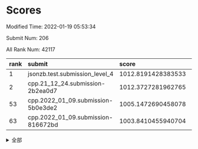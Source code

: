 # Scores

Modified Time: 2022-01-19 05:53:34

Submit Num: 206

All Rank Num: 42117

| rank |               submit               |       score        |       sigma        | pk_num |
| :--- | :--------------------------------- | :----------------- | :----------------- | :----- |
| 1    | jsonzb.test.submission_level_4     | 1012.8191428383533 | 0.7900317294693673 | 764    |
| 2    | cpp.21_12_24.submission-2b2ea0d7   | 1012.3727281962765 | 0.7919713254849126 | 821    |
| 53   | cpp.2022_01_09.submission-5b0e3de2 | 1005.1472690458078 | 0.7426530056001551 | 820    |
| 63   | cpp.2022_01_09.submission-816672bd | 1003.8410455940704 | 0.7262918019748325 | 820    |


<details>
<summary>全部</summary>

| rank |                 submit                 |       score        |       sigma        | pk_num |
| :--- | :------------------------------------- | :----------------- | :----------------- | :----- |
| 1    | jsonzb.test.submission_level_4         | 1012.8191428383533 | 0.7900317294693673 | 764    |
| 2    | cpp.21_12_24.submission-2b2ea0d7       | 1012.3727281962765 | 0.7919713254849126 | 821    |
| 3    | gobigger.level_3.submission_level_3_34 | 1011.7713363505737 | 0.7710909184851531 | 820    |
| 4    | gobigger.level_3.submission_level_3_49 | 1011.3173688649412 | 0.7609591652346178 | 815    |
| 5    | gobigger.level_3.submission_level_3_3  | 1011.2988293684793 | 0.764688458454588  | 821    |
| 6    | gobigger.level_3.submission_level_3_41 | 1011.1012898545938 | 0.7760521718786884 | 817    |
| 7    | gobigger.level_3.submission_level_3_16 | 1011.098559941546  | 0.7894388943233913 | 815    |
| 8    | gobigger.level_3.submission_level_3_31 | 1011.0290277107763 | 0.760249427332384  | 816    |
| 9    | gobigger.level_3.submission_level_3_13 | 1010.9354267526677 | 0.7614400073491489 | 821    |
| 10   | gobigger.level_3.submission_level_3_17 | 1010.9278343587772 | 0.7573345346977438 | 819    |
| 11   | gobigger.level_3.submission_level_3_1  | 1010.8899217520726 | 0.7625069132595628 | 818    |
| 12   | gobigger.level_3.submission_level_3_36 | 1010.803563649175  | 0.7755336397753962 | 817    |
| 13   | gobigger.level_3.submission_level_3_2  | 1010.6223346017879 | 0.7401215032678945 | 819    |
| 14   | gobigger.level_3.submission_level_3_12 | 1010.6085121066285 | 0.7754573290363965 | 815    |
| 15   | gobigger.level_3.submission_level_3_7  | 1010.5025813018551 | 0.7571733218659267 | 819    |
| 16   | gobigger.level_3.submission_level_3_45 | 1010.4234151300639 | 0.7483220064032168 | 816    |
| 17   | gobigger.level_3.submission_level_3_26 | 1010.3740002807926 | 0.7503483945843801 | 812    |
| 18   | gobigger.level_3.submission_level_3_0  | 1010.2287037889905 | 0.7762895246537587 | 822    |
| 19   | gobigger.level_3.submission_level_3_48 | 1010.1907708293925 | 0.7508069502755298 | 820    |
| 20   | gobigger.level_3.submission_level_3_43 | 1010.1688845551205 | 0.777556469137837  | 818    |
| 21   | gobigger.level_3.submission_level_3_32 | 1010.1129228781268 | 0.7583995334515549 | 823    |
| 22   | gobigger.level_3.submission_level_3_37 | 1010.0523339832308 | 0.7378886456181115 | 818    |
| 23   | gobigger.level_3.submission_level_3_33 | 1009.9273052106055 | 0.7615131705492303 | 818    |
| 24   | gobigger.level_3.submission_level_3_42 | 1009.8847355428178 | 0.7308597857210125 | 819    |
| 25   | gobigger.level_3.submission_level_3_11 | 1009.8436281897971 | 0.7555618904948663 | 812    |
| 26   | gobigger.level_3.submission_level_3_29 | 1009.7987224061081 | 0.7468217932091941 | 816    |
| 27   | gobigger.level_3.submission_level_3_40 | 1009.769396915089  | 0.7371823627680735 | 819    |
| 28   | gobigger.level_3.submission_level_3_8  | 1009.7644350742969 | 0.7368687758551398 | 819    |
| 29   | gobigger.level_3.submission_level_3_46 | 1009.7450194762393 | 0.742107589160285  | 818    |
| 30   | gobigger.level_3.submission_level_3_21 | 1009.7448550426176 | 0.7786663739548455 | 816    |
| 31   | gobigger.level_3.submission_level_3_19 | 1009.6978280052159 | 0.7361476811349184 | 814    |
| 32   | gobigger.level_3.submission_level_3_6  | 1009.6591066906005 | 0.7522778387045868 | 819    |
| 33   | gobigger.level_3.submission_level_3_27 | 1009.6515452439614 | 0.7764262807592076 | 817    |
| 34   | gobigger.level_3.submission_level_3_28 | 1009.6383646397803 | 0.7458926546712918 | 817    |
| 35   | gobigger.level_3.submission_level_3_25 | 1009.6378141648814 | 0.7707240045524756 | 817    |
| 36   | gobigger.level_3.submission_level_3_47 | 1009.5538368773233 | 0.7360790628348374 | 819    |
| 37   | gobigger.level_3.submission_level_3_38 | 1009.5347329940994 | 0.7471778939531515 | 818    |
| 38   | gobigger.level_3.submission_level_3_5  | 1009.4506549467088 | 0.751707874205858  | 816    |
| 39   | gobigger.level_3.submission_level_3_15 | 1009.3439831361381 | 0.7288091513545324 | 818    |
| 40   | gobigger.level_3.submission_level_3_18 | 1009.292923079903  | 0.7638120508701653 | 818    |
| 41   | gobigger.level_3.submission_level_3_35 | 1009.0051686746503 | 0.7385400948519573 | 816    |
| 42   | gobigger.level_3.submission_level_3_22 | 1008.911568940781  | 0.7506479305306268 | 818    |
| 43   | gobigger.level_3.submission_level_3_30 | 1008.9007749977541 | 0.7338269753004023 | 815    |
| 44   | gobigger.level_3.submission_level_3_4  | 1008.876287238603  | 0.7360427523201928 | 814    |
| 45   | gobigger.level_3.submission_level_3_20 | 1008.6948716086819 | 0.7437112247165011 | 817    |
| 46   | gobigger.level_3.submission_level_3_10 | 1008.555080692151  | 0.7448530104412763 | 819    |
| 47   | gobigger.level_3.submission_level_3_24 | 1008.48022510947   | 0.7483185253140132 | 814    |
| 48   | gobigger.level_3.submission_level_3_23 | 1008.411225756148  | 0.7521318142128431 | 817    |
| 49   | gobigger.level_3.submission_level_3_44 | 1008.0264994606277 | 0.7287942769508481 | 818    |
| 50   | gobigger.level_3.submission_level_3_39 | 1007.9885225933847 | 0.7415877223597214 | 821    |
| 51   | gobigger.level_3.submission_level_3_14 | 1007.8780478638788 | 0.7292354304226997 | 818    |
| 52   | gobigger.level_3.submission_level_3_9  | 1007.7386784013903 | 0.7456958449777111 | 818    |
| 53   | cpp.2022_01_09.submission-5b0e3de2     | 1005.1472690458078 | 0.7426530056001551 | 820    |
| 54   | gobigger.level_1.submission_level_1_10 | 1005.0748242096597 | 0.7278067745699593 | 821    |
| 55   | gobigger.level_1.submission_level_1_4  | 1004.61422668817   | 0.730364924582334  | 817    |
| 56   | gobigger.level_1.submission_level_1_2  | 1004.5503074329392 | 0.7166928740538369 | 816    |
| 57   | gobigger.level_1.submission_level_1_43 | 1004.4129092522048 | 0.7225557386572274 | 820    |
| 58   | gobigger.level_1.submission_level_1_15 | 1004.4123110991106 | 0.7170397538715594 | 825    |
| 59   | gobigger.level_1.submission_level_1_21 | 1004.2574536093304 | 0.7121919632548791 | 814    |
| 60   | gobigger.level_1.submission_level_1_28 | 1004.0271112738961 | 0.7174964678407301 | 820    |
| 61   | gobigger.level_1.submission_level_1_22 | 1003.9176340509503 | 0.7161301199057503 | 816    |
| 62   | gobigger.level_1.submission_level_1_19 | 1003.8691176192264 | 0.7199593649569674 | 815    |
| 63   | cpp.2022_01_09.submission-816672bd     | 1003.8410455940704 | 0.7262918019748325 | 820    |
| 64   | gobigger.level_1.submission_level_1_45 | 1003.7367571362688 | 0.7160905013311426 | 815    |
| 65   | gobigger.level_1.submission_level_1_49 | 1003.7172947398399 | 0.7071147268744064 | 819    |
| 66   | gobigger.level_1.submission_level_1_44 | 1003.7026822944558 | 0.738905049239016  | 823    |
| 67   | gobigger.level_1.submission_level_1_0  | 1003.6910083404251 | 0.7024624766606213 | 822    |
| 68   | gobigger.level_1.submission_level_1_27 | 1003.6158205800441 | 0.7242582760118961 | 817    |
| 69   | gobigger.level_1.submission_level_1_17 | 1003.6121251468657 | 0.7222714899686228 | 816    |
| 70   | gobigger.level_1.submission_level_1_34 | 1003.5291850661163 | 0.7208934292542023 | 816    |
| 71   | gobigger.level_1.submission_level_1_32 | 1003.5058291363035 | 0.7087763167642781 | 817    |
| 72   | gobigger.level_1.submission_level_1_7  | 1003.4884418259652 | 0.7138855514194417 | 818    |
| 73   | gobigger.level_1.submission_level_1_5  | 1003.487983675295  | 0.715205103576991  | 814    |
| 74   | gobigger.level_1.submission_level_1_41 | 1003.3459347744714 | 0.7181598662031533 | 816    |
| 75   | gobigger.level_1.submission_level_1_36 | 1003.3309992697656 | 0.717215092797844  | 821    |
| 76   | gobigger.level_1.submission_level_1_46 | 1003.2355788949545 | 0.7130153745791344 | 813    |
| 77   | gobigger.level_1.submission_level_1_24 | 1003.2133154507126 | 0.7284436044659772 | 817    |
| 78   | gobigger.level_1.submission_level_1_18 | 1003.2109613745391 | 0.7225429425653638 | 817    |
| 79   | gobigger.level_1.submission_level_1_16 | 1003.0370867224317 | 0.7272969031542347 | 821    |
| 80   | gobigger.level_1.submission_level_1_3  | 1003.0219359441522 | 0.7095616947247001 | 817    |
| 81   | gobigger.level_1.submission_level_1_48 | 1002.9774946483393 | 0.715664955244497  | 818    |
| 82   | gobigger.level_1.submission_level_1_9  | 1002.9673637403585 | 0.7226176870674876 | 818    |
| 83   | gobigger.level_1.submission_level_1_11 | 1002.9600200939601 | 0.7217610703635242 | 815    |
| 84   | gobigger.level_1.submission_level_1_6  | 1002.9164754010776 | 0.7163318890120636 | 821    |
| 85   | gobigger.level_1.submission_level_1_1  | 1002.8114638994301 | 0.7050988326378191 | 816    |
| 86   | gobigger.level_1.submission_level_1_35 | 1002.7393169212675 | 0.7137518819601377 | 819    |
| 87   | gobigger.level_1.submission_level_1_38 | 1002.7340957133223 | 0.698278332946567  | 819    |
| 88   | gobigger.level_1.submission_level_1_13 | 1002.6859004481345 | 0.7074004658824345 | 822    |
| 89   | gobigger.level_1.submission_level_1_29 | 1002.6814674564298 | 0.7170841360603333 | 817    |
| 90   | gobigger.level_1.submission_level_1_26 | 1002.554444830379  | 0.708073030121665  | 817    |
| 91   | gobigger.level_1.submission_level_1_12 | 1002.5165262340445 | 0.7066889845967281 | 823    |
| 92   | gobigger.level_1.submission_level_1_42 | 1002.4834088199086 | 0.7096746979602351 | 816    |
| 93   | gobigger.level_1.submission_level_1_40 | 1002.4313347531385 | 0.7159995974883495 | 823    |
| 94   | gobigger.level_1.submission_level_1_37 | 1002.4028653490852 | 0.7122847777324434 | 820    |
| 95   | gobigger.level_1.submission_level_1_30 | 1002.4016697715342 | 0.7266677783729915 | 823    |
| 96   | gobigger.level_1.submission_level_1_8  | 1002.28003077488   | 0.7275384366040036 | 816    |
| 97   | gobigger.level_1.submission_level_1_23 | 1002.2672554818871 | 0.7105408957230209 | 821    |
| 98   | gobigger.level_1.submission_level_1_20 | 1002.1951290127857 | 0.7065612823225239 | 820    |
| 99   | gobigger.level_1.submission_level_1_31 | 1002.1260689633973 | 0.7156854127609696 | 819    |
| 100  | gobigger.level_1.submission_level_1_39 | 1002.1156545843164 | 0.7119997567284436 | 823    |
| 101  | gobigger.level_1.submission_level_1_33 | 1001.9913882887915 | 0.7080597028279974 | 814    |
| 102  | gobigger.level_1.submission_level_1_14 | 1001.8549677910652 | 0.7201376728283119 | 816    |
| 103  | gobigger.level_1.submission_level_1_47 | 1001.6763505776722 | 0.7160840432424335 | 814    |
| 104  | gobigger.level_1.submission_level_1_25 | 1001.287243252277  | 0.7270734041839916 | 816    |
| 105  | gobigger.random.submission_random_3    | 997.1640574598771  | 0.7240858262024311 | 822    |
| 106  | gobigger.random.submission_random_43   | 997.1044544212149  | 0.706194626310919  | 817    |
| 107  | gobigger.random.submission_random_27   | 997.0872728238394  | 0.7136631477202969 | 825    |
| 108  | gobigger.random.submission_random_36   | 997.0767262408625  | 0.7209748909024488 | 818    |
| 109  | gobigger.random.submission_random_34   | 996.9948668044823  | 0.7090868173375269 | 819    |
| 110  | gobigger.random.submission_random_13   | 996.9556636936846  | 0.7188843148010983 | 821    |
| 111  | gobigger.random.submission_random_10   | 996.847468268721   | 0.7123754012285013 | 818    |
| 112  | gobigger.random.submission_random_25   | 996.8017398178914  | 0.7291794984613127 | 819    |
| 113  | gobigger.random.submission_random_4    | 996.7091761832602  | 0.719035440747712  | 817    |
| 114  | gobigger.random.submission_random_1    | 996.6895833918852  | 0.7083373937695162 | 817    |
| 115  | gobigger.random.submission_random_12   | 996.6696903054259  | 0.7225903285944525 | 816    |
| 116  | gobigger.random.submission_random_42   | 996.6385997879296  | 0.7294987390991563 | 817    |
| 117  | gobigger.random.submission_random_0    | 996.561719393112   | 0.7052851281465109 | 822    |
| 118  | gobigger.random.submission_random_14   | 996.3650354883507  | 0.7087953049044986 | 820    |
| 119  | gobigger.random.submission_random_18   | 996.3148787739334  | 0.7073481879633268 | 818    |
| 120  | gobigger.random.submission_random_26   | 996.2723609281691  | 0.7011416477698034 | 820    |
| 121  | gobigger.random.submission_random_32   | 996.2672500255374  | 0.7202718824372053 | 820    |
| 122  | gobigger.random.submission_random_47   | 996.2448823671233  | 0.7109600626751854 | 813    |
| 123  | gobigger.random.submission_random_21   | 996.2096936883715  | 0.7247870856674548 | 819    |
| 124  | gobigger.random.submission_random_24   | 996.1528114959882  | 0.7067043535556039 | 820    |
| 125  | gobigger.random.submission_random_46   | 996.1483910902141  | 0.7009562548834134 | 818    |
| 126  | gobigger.random.submission_random_8    | 996.125231888744   | 0.7032026850436254 | 819    |
| 127  | gobigger.random.submission_random_31   | 996.0896565529091  | 0.7191480165296105 | 823    |
| 128  | gobigger.random.submission_random_15   | 996.0831680162432  | 0.722640497279965  | 814    |
| 129  | gobigger.random.submission_random_33   | 996.045310048343   | 0.6977817486326042 | 818    |
| 130  | gobigger.random.submission_random_39   | 996.0101911104582  | 0.711010383900998  | 818    |
| 131  | gobigger.random.submission_random_22   | 995.9984889078637  | 0.7173196380081619 | 821    |
| 132  | gobigger.random.submission_random_19   | 995.9960669939353  | 0.7084947912371452 | 819    |
| 133  | gobigger.random.submission_random_17   | 995.9684411721764  | 0.7222527878154402 | 816    |
| 134  | gobigger.random.submission_random_5    | 995.9620226651638  | 0.7199502433340376 | 817    |
| 135  | gobigger.random.submission_random_37   | 995.9014451571294  | 0.7181244905944001 | 820    |
| 136  | gobigger.random.submission_random_23   | 995.882273260834   | 0.7179674391408487 | 816    |
| 137  | gobigger.random.submission_random_9    | 995.8264707906842  | 0.7171305055452997 | 818    |
| 138  | gobigger.random.submission_random_45   | 995.7413699135585  | 0.7066019265620395 | 813    |
| 139  | gobigger.random.submission_random_20   | 995.6703530454295  | 0.7163108507256943 | 817    |
| 140  | gobigger.random.submission_random_30   | 995.652525938895   | 0.714368634777455  | 818    |
| 141  | gobigger.random.submission_random_29   | 995.6304273297861  | 0.7327429411776912 | 808    |
| 142  | gobigger.random.submission_random_40   | 995.512683104362   | 0.7073498285009565 | 815    |
| 143  | gobigger.random.submission_random_11   | 995.493325698745   | 0.7220322266232496 | 818    |
| 144  | gobigger.random.submission_random_6    | 995.4811222681911  | 0.719488594807543  | 816    |
| 145  | gobigger.random.submission_random_41   | 995.4400558245676  | 0.7333953146582816 | 817    |
| 146  | gobigger.random.submission_random_48   | 995.2890975171683  | 0.7044697097264083 | 818    |
| 147  | gobigger.random.submission_random_49   | 995.27704787611    | 0.7131206425167748 | 820    |
| 148  | gobigger.random.submission_random_16   | 995.2345470128621  | 0.7187939564026619 | 821    |
| 149  | gobigger.random.submission_random_7    | 995.2050532033052  | 0.7212210422183972 | 816    |
| 150  | gobigger.random.submission_random_35   | 995.2002181868986  | 0.7219673739078645 | 819    |
| 151  | gobigger.random.submission_random_44   | 995.0426230316639  | 0.7181135869189331 | 816    |
| 152  | gobigger.random.submission_random_38   | 995.0083348214379  | 0.7187539405603313 | 820    |
| 153  | gobigger.random.submission_random_28   | 994.8294185568276  | 0.7042424121161739 | 813    |
| 154  | gobigger.random.submission_random_2    | 994.7073954316281  | 0.7206854061295382 | 822    |
| 155  | gobigger.level_2.submission_level_2_33 | 994.4713091519933  | 0.7313570537077845 | 821    |
| 156  | gobigger.level_2.submission_level_2_45 | 994.1721795969519  | 0.72912535483601   | 817    |
| 157  | gobigger.level_2.submission_level_2_20 | 993.386821853697   | 0.7381994066863938 | 819    |
| 158  | gobigger.level_2.submission_level_2_5  | 993.3217778398188  | 0.7460244418882326 | 819    |
| 159  | gobigger.level_2.submission_level_2_31 | 993.2846611554884  | 0.7392274758003251 | 820    |
| 160  | gobigger.level_2.submission_level_2_38 | 993.2374788445632  | 0.7475388032524207 | 819    |
| 161  | gobigger.level_2.submission_level_2_27 | 993.170259270108   | 0.7362541829788456 | 819    |
| 162  | gobigger.level_2.submission_level_2_42 | 993.1024623152817  | 0.7459351628288763 | 813    |
| 163  | gobigger.level_2.submission_level_2_25 | 993.0212786966418  | 0.732316665823429  | 818    |
| 164  | gobigger.level_2.submission_level_2_44 | 993.0086588863336  | 0.7573738070766068 | 816    |
| 165  | gobigger.level_2.submission_level_2_41 | 993.0036451923789  | 0.7446504603050353 | 817    |
| 166  | gobigger.level_2.submission_level_2_21 | 992.9974286442001  | 0.7465951895025508 | 815    |
| 167  | gobigger.level_2.submission_level_2_7  | 992.9318562223906  | 0.7507497868889729 | 816    |
| 168  | gobigger.level_2.submission_level_2_37 | 992.8682911842736  | 0.7432731383678444 | 816    |
| 169  | gobigger.level_2.submission_level_2_8  | 992.8268234238302  | 0.735938145832597  | 821    |
| 170  | gobigger.level_2.submission_level_2_0  | 992.8026213601566  | 0.7311931768846622 | 814    |
| 171  | gobigger.level_2.submission_level_2_17 | 992.7396275586476  | 0.7350867637625368 | 814    |
| 172  | gobigger.level_2.submission_level_2_29 | 992.7372890367258  | 0.7479620542639496 | 818    |
| 173  | gobigger.level_2.submission_level_2_15 | 992.7019816115545  | 0.7411458315597227 | 819    |
| 174  | gobigger.level_2.submission_level_2_46 | 992.6401890769954  | 0.7456797260230585 | 817    |
| 175  | gobigger.level_2.submission_level_2_40 | 992.5079167510847  | 0.7248315021368242 | 821    |
| 176  | gobigger.level_2.submission_level_2_24 | 992.4878679018295  | 0.741134666820977  | 823    |
| 177  | gobigger.level_2.submission_level_2_2  | 992.4721573252688  | 0.7727466257663039 | 817    |
| 178  | gobigger.level_2.submission_level_2_3  | 992.2492027153878  | 0.7451178048220238 | 817    |
| 179  | gobigger.level_2.submission_level_2_47 | 992.1481576225733  | 0.7647633889300189 | 816    |
| 180  | gobigger.level_2.submission_level_2_13 | 992.0736658123562  | 0.7506968818314117 | 816    |
| 181  | gobigger.level_2.submission_level_2_4  | 992.0143296722499  | 0.7373161547761823 | 822    |
| 182  | gobigger.level_2.submission_level_2_34 | 991.9703814567063  | 0.7548517673174643 | 821    |
| 183  | gobigger.level_2.submission_level_2_14 | 991.929080000083   | 0.7563626899940684 | 823    |
| 184  | gobigger.level_2.submission_level_2_9  | 991.9249460491626  | 0.7390336645014374 | 816    |
| 185  | gobigger.level_2.submission_level_2_49 | 991.8823427742296  | 0.7546402360179619 | 816    |
| 186  | gobigger.level_2.submission_level_2_32 | 991.8633109529168  | 0.7771823785268477 | 820    |
| 187  | gobigger.level_2.submission_level_2_18 | 991.7806772620355  | 0.7332085833074329 | 816    |
| 188  | gobigger.level_2.submission_level_2_26 | 991.7585325640117  | 0.754910644257811  | 822    |
| 189  | gobigger.level_2.submission_level_2_39 | 991.6417830951448  | 0.7479441943666061 | 821    |
| 190  | gobigger.level_2.submission_level_2_16 | 991.5173880555891  | 0.7487303796334135 | 823    |
| 191  | gobigger.level_2.submission_level_2_6  | 991.4592301910201  | 0.7482645265057023 | 818    |
| 192  | gobigger.level_2.submission_level_2_36 | 991.3970817890456  | 0.7575719667189456 | 817    |
| 193  | gobigger.level_2.submission_level_2_48 | 991.3547245715275  | 0.7533467216872508 | 816    |
| 194  | gobigger.level_2.submission_level_2_35 | 991.3311745255452  | 0.7709364010832693 | 820    |
| 195  | gobigger.level_2.submission_level_2_12 | 991.2171049488303  | 0.7536962509705446 | 822    |
| 196  | gobigger.level_2.submission_level_2_43 | 991.065524551162   | 0.7478589797043642 | 827    |
| 197  | gobigger.level_2.submission_level_2_1  | 991.0071963573822  | 0.7483290074718165 | 819    |
| 198  | gobigger.level_2.submission_level_2_11 | 990.8883489848126  | 0.7450480863075107 | 821    |
| 199  | gobigger.level_2.submission_level_2_30 | 990.8825207719243  | 0.7696521168705721 | 817    |
| 200  | gobigger.level_2.submission_level_2_28 | 990.5914668901247  | 0.7709315679746482 | 821    |
| 201  | gobigger.level_2.submission_level_2_10 | 990.3604377571768  | 0.7702086766919318 | 812    |
| 202  | gobigger.level_2.submission_level_2_22 | 989.8639931797204  | 0.7718929057070149 | 821    |
| 203  | gobigger.level_2.submission_level_2_23 | 989.5847770845255  | 0.7605675860630043 | 818    |
| 204  | gobigger.level_2.submission_level_2_19 | 989.1243074511638  | 0.7790965085351902 | 819    |
| 205  | gobigger.none.submission_none_1        | 976.6941982415814  | 1.3810116097053369 | 814    |
| 206  | gobigger.none.submission_none_0        | 975.9083281222762  | 1.4242901853312542 | 819    |

</details>